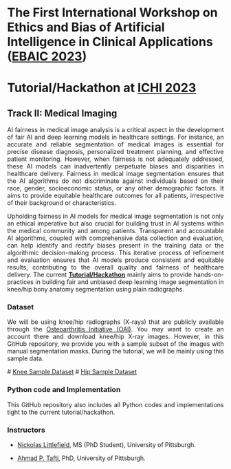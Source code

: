 # The First International Workshop on Ethics and Bias of Artificial Intelligence in Clinical Applications (<a href="https://pittnail.github.io/EBAIC" target="_blank">EBAIC 2023</a>) 
# Tutorial/Hackathon at <a href="https://ieeeichi.github.io/ICHI2023" target="_blank">ICHI 2023</a>

## Track II: Medical Imaging 
<p align="justify">AI fairness in medical image analysis is a critical aspect in the development of fair AI and deep learning models in healthcare settings. For instance, an accurate and reliable segmentation of medical images is essential for precise disease diagnosis, personalized treatment planning, and effective patient monitoring. However, when fairness is not adequately addressed, these AI models can inadvertently perpetuate biases and disparities in healthcare delivery. Fairness in medical image segmentation ensures that the AI algorithms do not discriminate against individuals based on their race, gender, socioeconomic status, or any other demographic factors. It aims to provide equitable healthcare outcomes for all patients, irrespective of their background or characteristics.</p>

<p align="justify">Upholding fairness in AI models for medical image segmentation is not only an ethical imperative but also crucial for building trust in AI systems within the medical community and among patients. Transparent and accountable AI algorithms, coupled with comprehensive data collection and evaluation, can help identify and rectify biases present in the training data or the algorithmic decision-making process. This iterative process of refinement and evaluation ensures that AI models produce consistent and equitable results, contributing to the overall quality and fairness of healthcare delivery. The current <a href="https://pittnail.github.io/EBAIC" target="_blank"><strong>Tutorial/Hackathon</strong></a> mainly aims to provide hands-on-practices in building fair and unbiased deep learning image segmentation in knee/hip bony anatomy segmentation using plain radiographs.</p>

### Dataset
<p align="justify">We will be using knee/hip radiographs (X-rays) that are publicly available through the <a href="https://nda.nih.gov/oai" target="_blank">Osteoarthritis Initiative (OAI)</a>. You may want to create an account there and download knee/hip X-ray images. However, in this GitHub repository, we provide you with a sample subset of the images with manual segmentation masks. During the tutorial, we will be mainly using this sample data.</p>
# <a href="https://ieeeichi.github.io/ICHI2023" target="_blank">Knee Sample Dataset</a>
# <a href="https://ieeeichi.github.io/ICHI2023" target="_blank">Hip Sample Dataset</a>

### Python code and Implementation
<p align="justify">This GitHub repository also includes all Python codes and implementations tight to the current tutorial/hackathon.</p>

### Instructors  
+ <p align="justify"><a href="https://pitthexai.github.io/people.html" target="_blank">Nickolas Littlefield</a>, MS (PhD Student), University of Pittsburgh.</p>
+ <p align="justify"><a href="https://pitthexai.github.io/people.html" target="_blank">Ahmad P. Tafti</a>, PhD, University of Pittsburgh.</p>



